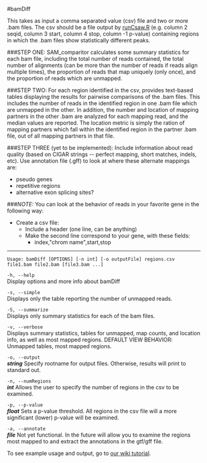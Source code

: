 #bamDiff

This takes as input a comma separated value (csv) file and two or more .bam 
files. The csv should be a file output by [runCsaw.R](../csaw/runCsaw.R) (e.g. column 2 seqid, column 3 start, column 4 stop, column -1 p-value) containing regions in which the 
.bam files show statistically different peaks. 

###STEP ONE:
SAM_comparitor calculates some summary statistics for each bam file, including 
the total number of reads contained, the total number of alignments (can be more 
than the number of reads if reads align multiple times), the proportion of 
reads that map uniquely (only once), and the proportion of reads which are 
unmapped. 

###STEP TWO:
For each region identified in the csv, provides text-based tables displaying the 
results for pairwise comparisons of the .bam files. This includes the number of 
reads in the identified region in one .bam file which are unmapped in the other. 
In addition, the number and location of mapping partners in the other .bam are 
analyzed for each mapping read, and the median values are reported. The location 
metric is simply the ration of mapping partners which fall within the identified 
region in the partner .bam file, out of all mapping partners in that file. 

###STEP THREE (yet to be implemented):
Include information about read quality (based on CIGAR strings -- perfect mapping,
short matches, indels, etc). 
Use annotation file (.gff) to look at where these alternate mappings are:
- pseudo genes
- repetitive regions
- alternative exon splicing sites?

###*NOTE:*
You can look at the behavior of reads in your favorite gene in the following way:
- Create a csv file:
	- Include a header (one line, can be anything)
	- Make the second line correspond to your gene, with these fields:
		- index,"chrom name",start,stop

--------------------------------------------------------------------------------

```Usage: bamDiff [OPTIONS] [-n int] [-o outputFile] regions.csv file1.bam file2.bam [file3.bam ...]```


```-h, --help```  
Display options and more info about bamDiff


```-s, --simple```  
Displays only the table reporting the number of 
unmapped reads.

```-S, --summarize```  
Displays only summary statistics for each of the bam
files.

```-v, --verbose```  
Displays summary statistics, tables for unmapped, 
map counts, and location info, as well as most
mapped regions.
DEFAULT VIEW BEHAVIOR: Unmapped tables, most mapped
regions.


```-o, --output```  
__*string*__	Specify rootname for output files. Otherwise, results 
will print to standard out.

```-n, --numRegions```  
__*int*__ 	Allows the user to specify the number of regions in
the csv to be examined.

```-p, --p-value```  
__*float*__	Sets a p-value threshold. All regions in the csv
file will a more significant (lower) p-value will be
examined.


```-a, --annotate```  
__*file*__ 	Not yet functional. In the future will allow you to 
examine the regions most mapped to and extract the
annotations in the gtf/gff file.

To see example usage and output, go to [our wiki tutorial](https://github.com/NCBI-Hackathons/RNA_mapping/wiki/7.-Compare-alignments-with-bamDiff).
